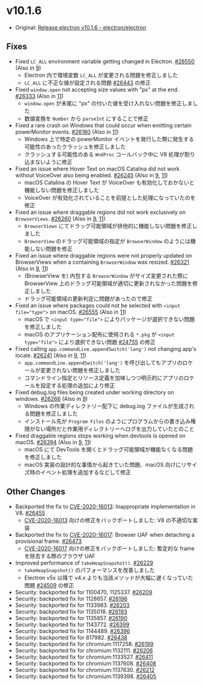 # v10.1.6

- Original: [Release electron v10.1.6 - electron/electron](https://github.com/electron/electron/releases/tag/v10.1.6)

## Fixes

- Fixed `LC_ALL` environment variable getting changed in Electron. [#26550](https://github.com/electron/electron/pull/26550) (Also in [9](https://github.com/electron/electron/pull/26508))
  - Electron 内で環境変数 `LC_ALL` が変更される問題を修正しました
  - `LC_ALL` に不正な値が設定される問題 [#26443](https://github.com/electron/electron/issues/26443) の修正
- Fixed `window.open` not accepting size values with "px" at the end. [#26333](https://github.com/electron/electron/pull/26333) (Also in [11](https://github.com/electron/electron/pull/26334))
  - `window.open` が末尾に "px" の付いた値を受け入れない問題を修正しました
  - 数値変換を `Number` から `parseInt` にすることで修正
- Fixed a rare crash on Windows that could occur when emitting certain powerMonitor events. [#26180](https://github.com/electron/electron/pull/26180) (Also in [11](https://github.com/electron/electron/pull/26181))
  - Windows 上で特定の powerMonitor イベントを発行した際に発生する可能性のあったクラッシュを修正しました
  - クラッシュする可能性のある `WndProc` コールバック中に V8 処理が割り込まないように修正
- Fixed an issue where Hover Text on macOS Catalina did not work without VoiceOver also being enabled. [#26245](https://github.com/electron/electron/pull/26245) (Also in [9](https://github.com/electron/electron/pull/26244), [11](https://github.com/electron/electron/pull/26246))
  - macOS Catalina の Hover Text が VoiceOver も有効化しておかないと機能しない問題を修正しました
  - VoiceOver が有効化されていることを前提とした処理になっていたのを修正
- Fixed an issue where draggable regions did not work exclusively on `BrowserViews`. [#26260](https://github.com/electron/electron/pull/26260) (Also in [9](https://github.com/electron/electron/pull/26261), [11](https://github.com/electron/electron/pull/26259))
  - `BrowserViews` にてドラッグ可能領域が排他的に機能しない問題を修正しました
  - `BrowserView` のドラッグ可能領域の指定が `BrowserWindow` のようには機能しない問題を修正
- Fixed an issue where draggable regions were not properly updated on BrowserViews when a containing `BrowserWindow` was resized. [#26321](https://github.com/electron/electron/pull/26321) (Also in [9](https://github.com/electron/electron/pull/26322), [11](https://github.com/electron/electron/pull/26320))
  - (BrowserView を) 内包する `BrowserWindow` がサイズ変更された際に BrowserView 上のドラッグ可能領域が適切に更新されなかった問題を修正しました
  - ドラッグ可能領域の更新判定に問題があったので修正
- Fixed an issue where packages could not be selected with `<input file="type">` on macOS. [#26555](https://github.com/electron/electron/pull/26555) (Also in [11](https://github.com/electron/electron/pull/26217))
  - macOS で `<input type="file">` によりパッケージが選択できない問題を修正しました
  - macOS のアプリケーション配布に使用される `*.pkg` が `<input type="file">` により選択できない問題 [#24755](https://github.com/electron/electron/issues/24755) の修正
- Fixed calling `app.commandLine.appendSwitch('lang')` not changing app's locale. [#26241](https://github.com/electron/electron/pull/26241) (Also in [9](https://github.com/electron/electron/pull/26242), [11](https://github.com/electron/electron/pull/26226))
  - `app.commandLine.appendSwitch('lang')` を呼び出してもアプリのロケールが変更されない問題を修正しました
  - コマンドライン指定とリソース定義を加味しつつ明示的にアプリのロケールを設定する処理の追加により修正
- Fixed debug.log files being created under working directory on windows. [#26266](https://github.com/electron/electron/pull/26266) (Also in [9](https://github.com/electron/electron/pull/26267))
  - Windows の作業ディレクトリー配下に debug.log ファイルが生成される問題を修正しました
  - インストール先が `Program Files` のようにプログラムからの書き込み権限がない場所だと作業用ディレクトリーへログを出力していたとのこと
- Fixed draggable regions stops working when devtools is opened on macOS. [#26394](https://github.com/electron/electron/pull/26394) (Also in [9](https://github.com/electron/electron/pull/26506), [11](https://github.com/electron/electron/pull/26395))
  - macOS にて DevTools を開くとドラッグ可能領域が機能なくなる問題を修正しました
  - macOS 実装の設計的な事情から起きていた問題、macOS 向けにリサイズ時のイベント処理を追加するなどして修正

## Other Changes

- Backported the fix to [CVE-2020-16013](https://github.com/advisories/GHSA-x7fx-mcc9-27j7): Inappropriate implementation in V8. [#26455](https://github.com/electron/electron/pull/26455)
  - [CVE-2020-16013](https://github.com/advisories/GHSA-x7fx-mcc9-27j7) 向けの修正をバックポートしました: V8 の不適切な実装
- Backported the fix to [CVE-2020-16017](https://github.com/advisories/GHSA-gvqv-779r-4jgp): Browser UAF when detaching a provisional frame. [#26473](https://github.com/electron/electron/pull/26473)
  - [CVE-2020-16017](https://github.com/advisories/GHSA-gvqv-779r-4jgp) 向けの修正をバックポートしました: 暫定的な frame を除去する際のブラウザ UAF
- Improved performance of `takeHeapSnapshot()`. [#26229](https://github.com/electron/electron/pull/26229)
  - `takeHeapSnapshot()` のパフォーマンスを改善しました
  - Electron v5x 以降で v4.x よりも当該メソッドが大幅に遅くなっていた問題 [#24509](https://github.com/electron/electron/issues/24509) の修正
- Security: backported fix for 1100470, 1125337. [#26209](https://github.com/electron/electron/pull/26209)
- Security: backported fix for 1128657. [#26196](https://github.com/electron/electron/pull/26196)
- Security: backported fix for 1133983. [#26203](https://github.com/electron/electron/pull/26203)
- Security: backported fix for 1135018. [#26193](https://github.com/electron/electron/pull/26193)
- Security: backported fix for 1135857. [#26190](https://github.com/electron/electron/pull/26190)
- Security: backported fix for 1143772. [#26399](https://github.com/electron/electron/pull/26399)
- Security: backported fix for 1144489. [#26396](https://github.com/electron/electron/pull/26396)
- Security: backported fix for 817982. [#26438](https://github.com/electron/electron/pull/26438)
- Security: backported fix for chromium:1117258. [#26199](https://github.com/electron/electron/pull/26199)
- Security: backported fix for chromium:1132111. [#26206](https://github.com/electron/electron/pull/26206)
- Security: backported fix for chromium:1133527. [#26411](https://github.com/electron/electron/pull/26411)
- Security: backported fix for chromium:1137608. [#26408](https://github.com/electron/electron/pull/26408)
- Security: backported fix for chromium:1137630. [#26212](https://github.com/electron/electron/pull/26212)
- Security: backported fix for chromium:1139398. [#26405](https://github.com/electron/electron/pull/26405)
